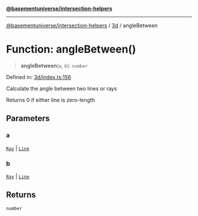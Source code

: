 [**@basementuniverse/intersection-helpers**](../../README.md)

***

[@basementuniverse/intersection-helpers](../../README.md) / [3d](../README.md) / angleBetween

# Function: angleBetween()

> **angleBetween**(`a`, `b`): `number`

Defined in: [3d/index.ts:156](https://github.com/basementuniverse/intersection-helpers/blob/3a364a58f0714fe52065b40529091d774e3a1a50/src/3d/index.ts#L156)

Calculate the angle between two lines or rays

Returns 0 if either line is zero-length

## Parameters

### a

[`Ray`](../types/type-aliases/Ray.md) | [`Line`](../types/type-aliases/Line.md)

### b

[`Ray`](../types/type-aliases/Ray.md) | [`Line`](../types/type-aliases/Line.md)

## Returns

`number`
